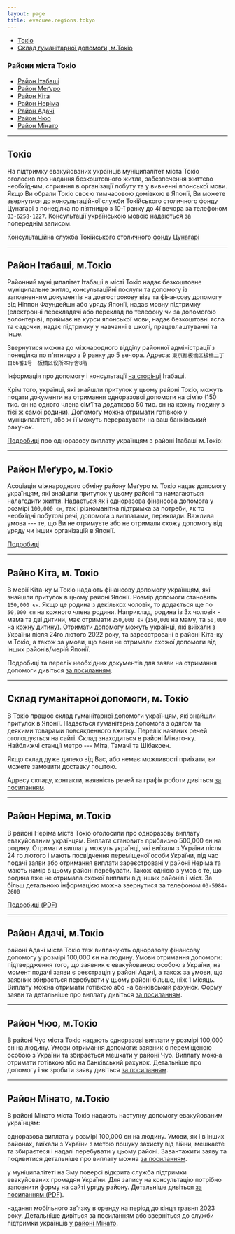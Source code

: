 ```yaml
---
layout: page
title: evacuee.regions.tokyo
---
```


- [Токіо](#section)
- [ Склад гуманітарної допомоги, м.Токіо](#section-4)

### Райони міста Токіо
- [Район Ітабаші](#section-1)
- [ Район Меґуро](#section-2)
- [ Район Кіта](#section-3)
- [Район Неріма](#section-5)
- [Район Адачі](#section-6)
- [Район Чюо](#section-7)
- [Район Мінато](#section-8)

---


## Токіо
На підтримку евакуйованих українців муніципалітет міста Токіо оголосив
про надання безкоштовного житла, забезпечення життєво необхідним,
сприяння в організації побуту та у вивченні японської мови. Якщо Ви
обрали Токіо своєю тимчасовою домівкою в Японії, Ви можете звернутися до
консультаційної служби Токійського столичного фонду Цунаґарі з понеділка
по п’ятницю з 10-ї ранку до 4ї вечора за телефоном
`03-6258-1227`. Консультації українською мовою надаються за попереднім
записом.

Консультаційна служба Токійського столичного [фонду Цунагарі](https://tabunka.tokyo-tsunagari.or.jp/info/2022/03/post-86.html)

---

## Район Ітабаші, м.Токіо

Районний муніципалітет Ітабаші в місті Токіо надає безкоштовне
муніципальне житло, консультаційні послуги та допомогу із заповненням
документів на довгострокову візу та фінансову допомогу від Ніппон
Фаундейшн або уряду Японії, надає мовну підтримку (електронні
перекладачі або переклад по телефону чи за допомогою волонтерів),
приймає на курси японської мови, надає безкоштовні ясла та садочки,
надає підтримку у навчанні в школі, працевлаштуванні та інше.

Звернутися можна до міжнародного відділу районної адміністрації з понеділка по п'ятницю з 9 ранку до 5 вечора.
Адреса: `東京都板橋区板橋二丁目66番1号　板橋区役所本庁舎8階`

Інформація про допомогу і консультації [на
сторінці](https://www.city.itabashi.tokyo.jp/bunka/kouryu/torikumi/1038409/1038926.html) Ітабаші.

Крім того, українці, які знайшли притулок у цьому районі Токіо, можуть
подати документи на отримання одноразової допомоги на сім‘ю (150 тис. єн на
одного члена сім‘ї та додатково 50 тис. єн на кожну людину з тієї ж самої родини). Допомогу можна отримати готівкою у муніципалітеті, або ж її можуть перерахувати на ваш банківський рахунок.

[Подробиці](https://www.itabashi-ci.org/int/information/4942/) про одноразову виплату українцям в районі Ітабаші м.Токіо:

---

## Район Меґуро, м.Токіо

Асоціація міжнародного обміну району Меґуро м. Токіо надає допомогу
українцям, які знайшли притулок у цьому районі та намагаються налагодити
життя. Надається як і одноразова фінансова допомога у розмірі `100,000
єн`, так і різноманітна підтримка за потреби, як то необхідні побутові
речі, допомога з виплатами, переклади. Важлива умова --- те, що Ви не
отримуєте або не отримали схожу допомогу від уряду чи інших організацій
в Японії.

[Подробиці](https://www.city.meguro.tokyo.jp/gyosei/koho/hodo_news/20220511.html)

---

## Райно Кіта, м. Токіо

В мерії Кіта-ку м.Токіо надають фінансову допомогу українцям, які знайшли притулок в цьому районі Японії. Розмір допомоги становить `150,000 єн`. Якщо це родина з декількох чоловік, то додається ще по `50,000 єн` на кожного члена родини.
Наприклад, родина із 3х чоловік - мама та дві дитини, має отримати `250,000 єн` (`150,000` на маму, та `50,000` на кожну дитину). Отримати допомогу можуть українці, які виїхали з України після 24го лютого 2022 року, та зареєстровані в районі Кіта-ку м.Токіо, а також за умови, що вони не отримали схожої допомоги від інших районів/мерій Японії.

Подробиці та перелік необхідних документів для заяви на отримання
допомоги дивіться [за
посиланням](https://www.city.kita.tokyo.jp/somu/bunka/ukrainesien.html).

---

## Склад гуманітарної допомоги, м. Токіо

В Токіо працює склад гуманітарної допомоги українцям, які знайшли
притулок в Японії. Надається гуманітарна допомога з одягом та деякими
товарами повсякденного вжитку. Перелік наявних речей оголошується на
сайті. Склад знаходиться в районі Мінато-ку. Найближчі станції метро ---
Міта, Тамачі та Шібакоен.

Якщо склад дуже далеко від Вас, або немає можливості приїхати, ви можете
замовити доставку поштою.

Адресу складу, контакти, наявність речей та графік роботи дивіться [за посиланням](https://helpinjapan.info/2022/05/26/humanitarian-aid-warehouse/).

---

## Район Неріма, м.Токіо

В районі Неріма міста Токіо оголосили про одноразову виплату евакуйованим українцям. Виплата становить приблизно 500,000 єн на родину. Отримати виплату можуть українці, які виїхали з України після 24 го лютого і мають посвідчення переміщеної особи України, під час подачі заяви або отримання виплати зареєстровані у районі Неріма та мають намір в цьому районі перебувати. Також однією з умов є те, що родина вже не отримала схожої виплати від інших районів і міст.
За більш детальною інформацією можна звернутися за телефоном `03-5984-2600`

[Подробиці (PDF)](https://www.city.nerima.tokyo.jp/kusei/koho/hodo/r4/r406/20220629.files/20220629.pdf)

---

## Район Адачі, м.Токіо

районі Адачі міста Токіо теж виплачують одноразову фінансову допомогу у розмірі 100,000 єн на людину. Умови отримання допомоги: підтвердження того, що заявник є евакуйованою особою з України, на момент подачі заяви є реєстрація у районі Адачі, а також за умови, що заявник збирається перебувати у цьому районі більше, ніж 1 місяць. Виплату можна отримати готівкою або на банківський рахунок. Форму заяви та детальніше про виплату дивіться [за посиланням](https://www.city.adachi.tokyo.jp/chiiki/ukrine-sien.html).

---

## Район Чюо, м.Токіо

В районі Чуо міста Токіо надають одноразові виплати у розмірі 100,000 єн на людину. Умови отримання допомоги: заявник є переміщеною особою з України та збирається мешкати у районі Чуо. Виплату можна отримати готівкою або на банківський рахунок. Детальніше про допомогу і як зробити заяву дивіться [за посиланням](https://www.city.chuo.lg.jp/kusei/heiwazigyo/ukraine/ukuraine_ichijikin.html).

---

## Район Мінато, м.Токіо

В районі Мінато міста Токіо надають наступну допомогу евакуйованим українцям:

одноразова виплата у розмірі 100,000 єн на людину. Умови, як і в інших районах, виїхали з України з метою пошуку захисту від війни, мешкаєте та збираєтеся і надалі перебувати у цьому районі. Завантажити заяву та подивитися детальніше про виплату можна [за посиланням](https://www.city.minato.tokyo.jp/ukurainatan/20220612.html).

у муніципалітеті на 3му поверсі відкрита служба підтримки евакуйованих
громадян України. Для запису на консультацію потрібно заповнити форму на
сайті уряду району. Детальніше дивіться [за посиланням (PDF)](https://www.city.minato.tokyo.jp/ukurainatan/documents/ukurainatirasi.pdf).

надання мобільного зв’язку в оренду на період до кінця травня 2023 року. Детальніше дивіться за посиланням або зверніться до служби підтримки українців [у районі Мінато](https://www.city.minato.tokyo.jp/ukurainatan/20220613.html).
